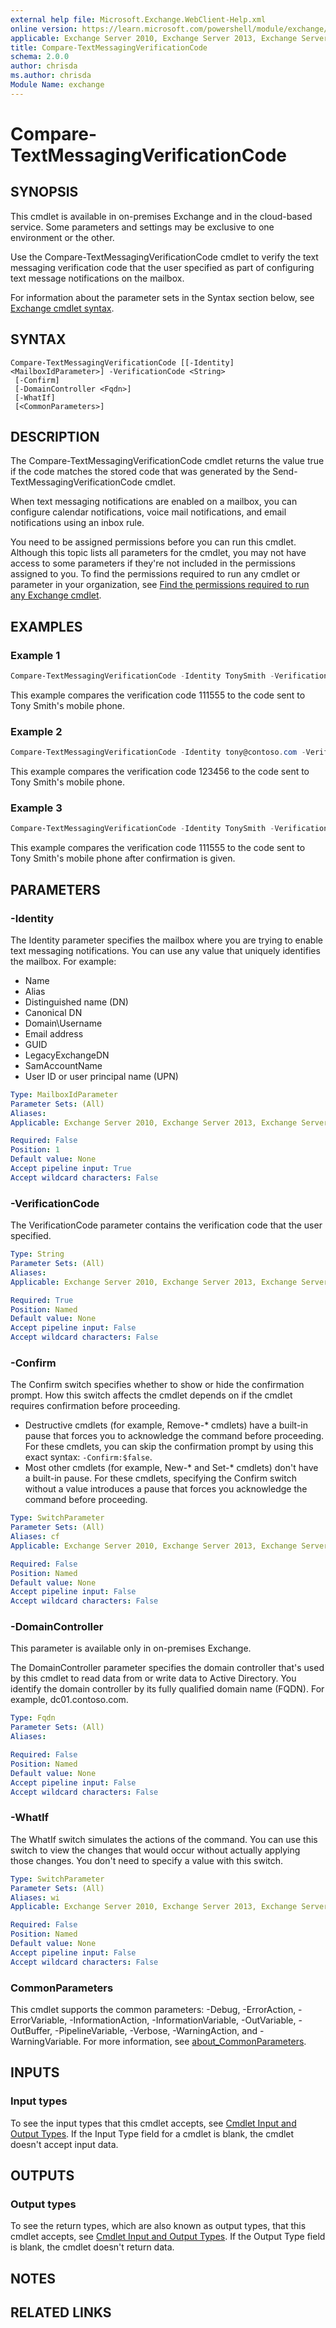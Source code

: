 ```yaml
---
external help file: Microsoft.Exchange.WebClient-Help.xml
online version: https://learn.microsoft.com/powershell/module/exchange/compare-textmessagingverificationcode
applicable: Exchange Server 2010, Exchange Server 2013, Exchange Server 2016, Exchange Server 2019, Exchange Online
title: Compare-TextMessagingVerificationCode
schema: 2.0.0
author: chrisda
ms.author: chrisda
Module Name: exchange
---
```


# Compare-TextMessagingVerificationCode

## SYNOPSIS
This cmdlet is available in on-premises Exchange and in the cloud-based service. Some parameters and settings may be exclusive to one environment or the other.

Use the Compare-TextMessagingVerificationCode cmdlet to verify the text messaging verification code that the user specified as part of configuring text message notifications on the mailbox.

For information about the parameter sets in the Syntax section below, see [Exchange cmdlet syntax](https://learn.microsoft.com/powershell/exchange/exchange-cmdlet-syntax).

## SYNTAX

```
Compare-TextMessagingVerificationCode [[-Identity] <MailboxIdParameter>] -VerificationCode <String>
 [-Confirm]
 [-DomainController <Fqdn>]
 [-WhatIf]
 [<CommonParameters>]
```

## DESCRIPTION
The Compare-TextMessagingVerificationCode cmdlet returns the value true if the code matches the stored code that was generated by the Send-TextMessagingVerificationCode cmdlet.

When text messaging notifications are enabled on a mailbox, you can configure calendar notifications, voice mail notifications, and email notifications using an inbox rule.

You need to be assigned permissions before you can run this cmdlet. Although this topic lists all parameters for the cmdlet, you may not have access to some parameters if they're not included in the permissions assigned to you. To find the permissions required to run any cmdlet or parameter in your organization, see [Find the permissions required to run any Exchange cmdlet](https://learn.microsoft.com/powershell/exchange/find-exchange-cmdlet-permissions).

## EXAMPLES

### Example 1
```powershell
Compare-TextMessagingVerificationCode -Identity TonySmith -VerificationCode 111555
```

This example compares the verification code 111555 to the code sent to Tony Smith's mobile phone.

### Example 2
```powershell
Compare-TextMessagingVerificationCode -Identity tony@contoso.com -VerificationCode 123456
```

This example compares the verification code 123456 to the code sent to Tony Smith's mobile phone.

### Example 3
```powershell
Compare-TextMessagingVerificationCode -Identity TonySmith -VerificationCode 111555 -Confirm $true
```

This example compares the verification code 111555 to the code sent to Tony Smith's mobile phone after confirmation is given.

## PARAMETERS

### -Identity
The Identity parameter specifies the mailbox where you are trying to enable text messaging notifications. You can use any value that uniquely identifies the mailbox. For example:

- Name
- Alias
- Distinguished name (DN)
- Canonical DN
- Domain\\Username
- Email address
- GUID
- LegacyExchangeDN
- SamAccountName
- User ID or user principal name (UPN)

```yaml
Type: MailboxIdParameter
Parameter Sets: (All)
Aliases:
Applicable: Exchange Server 2010, Exchange Server 2013, Exchange Server 2016, Exchange Server 2019, Exchange Online

Required: False
Position: 1
Default value: None
Accept pipeline input: True
Accept wildcard characters: False
```

### -VerificationCode
The VerificationCode parameter contains the verification code that the user specified.

```yaml
Type: String
Parameter Sets: (All)
Aliases:
Applicable: Exchange Server 2010, Exchange Server 2013, Exchange Server 2016, Exchange Server 2019, Exchange Online

Required: True
Position: Named
Default value: None
Accept pipeline input: False
Accept wildcard characters: False
```

### -Confirm
The Confirm switch specifies whether to show or hide the confirmation prompt. How this switch affects the cmdlet depends on if the cmdlet requires confirmation before proceeding.

- Destructive cmdlets (for example, Remove-\* cmdlets) have a built-in pause that forces you to acknowledge the command before proceeding. For these cmdlets, you can skip the confirmation prompt by using this exact syntax: `-Confirm:$false`.
- Most other cmdlets (for example, New-\* and Set-\* cmdlets) don't have a built-in pause. For these cmdlets, specifying the Confirm switch without a value introduces a pause that forces you acknowledge the command before proceeding.

```yaml
Type: SwitchParameter
Parameter Sets: (All)
Aliases: cf
Applicable: Exchange Server 2010, Exchange Server 2013, Exchange Server 2016, Exchange Server 2019, Exchange Online

Required: False
Position: Named
Default value: None
Accept pipeline input: False
Accept wildcard characters: False
```

### -DomainController
This parameter is available only in on-premises Exchange.

The DomainController parameter specifies the domain controller that's used by this cmdlet to read data from or write data to Active Directory. You identify the domain controller by its fully qualified domain name (FQDN). For example, dc01.contoso.com.

```yaml
Type: Fqdn
Parameter Sets: (All)
Aliases:

Required: False
Position: Named
Default value: None
Accept pipeline input: False
Accept wildcard characters: False
```

### -WhatIf
The WhatIf switch simulates the actions of the command. You can use this switch to view the changes that would occur without actually applying those changes. You don't need to specify a value with this switch.

```yaml
Type: SwitchParameter
Parameter Sets: (All)
Aliases: wi
Applicable: Exchange Server 2010, Exchange Server 2013, Exchange Server 2016, Exchange Server 2019, Exchange Online

Required: False
Position: Named
Default value: None
Accept pipeline input: False
Accept wildcard characters: False
```

### CommonParameters
This cmdlet supports the common parameters: -Debug, -ErrorAction, -ErrorVariable, -InformationAction, -InformationVariable, -OutVariable, -OutBuffer, -PipelineVariable, -Verbose, -WarningAction, and -WarningVariable. For more information, see [about_CommonParameters](https://go.microsoft.com/fwlink/p/?LinkID=113216).

## INPUTS

### Input types
To see the input types that this cmdlet accepts, see [Cmdlet Input and Output Types](https://go.microsoft.com/fwlink/p/?LinkId=616387). If the Input Type field for a cmdlet is blank, the cmdlet doesn't accept input data.

## OUTPUTS

### Output types
To see the return types, which are also known as output types, that this cmdlet accepts, see [Cmdlet Input and Output Types](https://go.microsoft.com/fwlink/p/?LinkId=616387). If the Output Type field is blank, the cmdlet doesn't return data.

## NOTES

## RELATED LINKS
